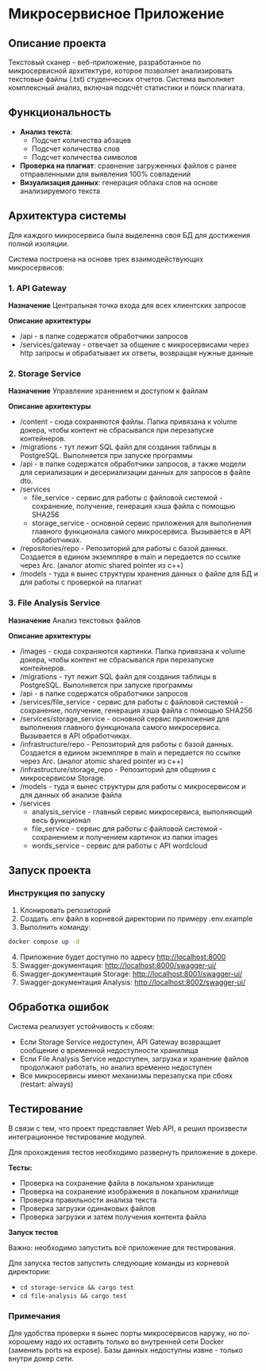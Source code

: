 #  Микросервисное Приложение

## Описание проекта

Текстовый сканер - веб-приложение, разработанное по микросервисной архитектуре, которое позволяет анализировать текстовые файлы (.txt) студенческих отчетов. Система выполняет комплексный анализ, включая подсчёт статистики и поиск плагиата.

## Функциональность

- **Анализ текста**: 
  - Подсчет количества абзацев
  - Подсчет количества слов
  - Подсчет количества символов
- **Проверка на плагиат**: сравнение загруженных файлов с ранее отправленными для выявления 100% совпадений
- **Визуализация данных**: генерация облака слов на основе анализируемого текста

## Архитектура системы

Для каждого микросервиса была выделенна своя БД для достижения полной изоляции.

Система построена на основе трех взаимодействующих микросервисов:

### 1. API Gateway

**Назначение**
Центральная точка входа для всех клиентских запросов

**Описание архитектуры**
- /api - в папке содержатся обработчики запросов 
- /services/gateway - отвечает за общение с микросервисами через http запросы и обрабатывает их ответы, возвращая нужные данные


### 2. Storage Service

**Назначение**
Управление хранением и доступом к файлам

**Описание архитектуры**
- /content - сюда сохраняются файлы. Папка привязана к volume докера, чтобы контент не сбрасывался при перезапуске контейнеров.
- /migrations - тут лежит SQL файл для создания таблицы в PostgreSQL. Выполняется при запуске программы
- /api - в папке содержатся обработчики запросов, а также модели для сериализации и десериализации данных для запросов в файле dto. 
- /services
  - file_service - сервис для работы с файловой системой - сохранение, получение, генерация хэша файла с помощью SHA256
  - storage_service - основной сервис приложения для выполнения главного функционала самого микросервиса. Вызывается в API обработчиках.
- /repositories/repo - Репозиторий для работы с базой данных. Создается в едином экземпляре в main и передается по ссылке через Arc. (аналог atomic shared pointer из c++)
- /models - туда я вынес структуры хранения данных о файле для БД и для работы с проверкой на плагиат

### 3. File Analysis Service

**Назначение**
Анализ текстовых файлов

**Описание архитектуры**
- /images - сюда сохраняются картинки. Папка привязана к volume докера, чтобы контент не сбрасывался при перезапуске контейнеров.
- /migrations - тут лежит SQL файл для создания таблицы в PostgreSQL. Выполняется при запуске программы
- /api - в папке содержатся обработчики запросов 
- /services/file_service - сервис для работы с файловой системой - сохранение, получение, генерация хэша файла с помощью SHA256
- /services/storage_service - основной сервис приложения для выполнения главного функционала самого микросервиса. Вызывается в API обработчиках.
- /infrastructure/repo - Репозиторий для работы с базой данных. Создается в едином экземпляре в main и передается по ссылке через Arc. (аналог atomic shared pointer из c++)
- /infrastructure/storage_repo - Репозиторий для общения с микросервисом Storage. 
- /models - туда я вынес структуры для работы с микросервисом и для данных об анализе файла
- /services 
  - analysis_service - главный сервис микросервиса, выполняющий весь функционал
  - file_service - сервис для работы с файловой системой - сохранением и получением картинок из папки images
  - words_service - сервис для работы с API wordcloud



## Запуск проекта

### Инструкция по запуску

1. Клонировать репозиторий
2. Создать .env файл в корневой директории по примеру .env.example
3. Выполнить команду:

```bash
docker compose up -d
```

4. Приложение будет доступно по адресу [http://localhost:8000](http://localhost:8000)
5. Swagger-документация: [http://localhost:8000/swagger-ui/](http://localhost:8000/swagger-ui/)
6.  Swagger-документация Storage: [http://localhost:8001/swagger-ui/](http://localhost:8001/swagger-ui/)
7.  Swagger-документация Analysis: [http://localhost:8002/swagger-ui/](http://localhost:8002/swagger-ui/)


## Обработка ошибок

Система реализует устойчивость к сбоям:

- Если Storage Service недоступен, API Gateway возвращает сообщение о временной недоступности хранилища
- Если File Analysis Service недоступен, загрузка и хранение файлов продолжают работать, но анализ временно недоступен
- Все микросервисы имеют механизмы перезапуска при сбоях (restart: always)


## Тестирование

В связи с тем, что проект представляет Web API, я решил произвести интеграционное тестирование модулей. 

Для прохождения тестов необходимо развернуть приложение в докере.

**Тесты:**
- Проверка на сохранение файла в локальном хранилище 
- Проверка на сохранение изображения в локальном хранилище 
- Проверка правильности анализа текста 
- Проверка загрузки одинаковых файлов
- Проверка загрузки и затем получения контента файла

**Запуск тестов**

Важно: необходимо запустить всё приложение для тестирования.

Для запуска тестов запустить следующие команды из корневой директории:

- `cd storage-service && cargo test`
- `cd file-analysis && cargo test`

### Примечания

Для удобства проверки я вынес порты микросервисов наружу, но по-хорошему надо их оставить только во внутренней сети Docker (заменить ports на expose). Базы данных недоступны извне - только внутри докер сети.